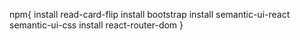 npm{
install read-card-flip
install bootstrap
install semantic-ui-react semantic-ui-css
install react-router-dom
}
